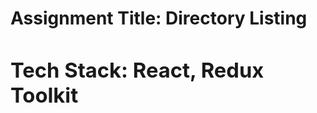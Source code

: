 <h1>Assignment Title:  Directory Listing<h1/>
<div>
<h3>Tech Stack: React, Redux Toolkit</h3>
</div>
